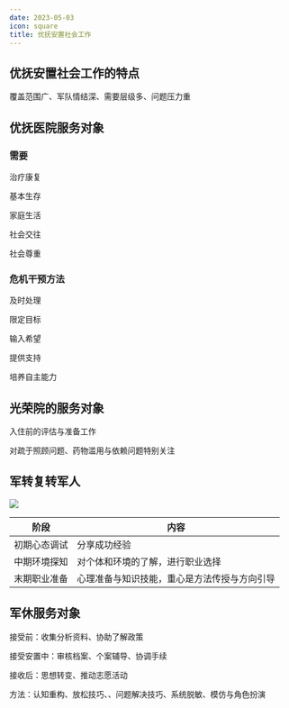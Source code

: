 ```yaml
---
date: 2023-05-03
icon: square
title: 优抚安置社会工作
---
```


## 优抚安置社会工作的特点 <Badge text="必考" type="warning" />

覆盖范围广、军队情结深、需要层级多、问题压力重

## 优抚医院服务对象 <Badge text="必考" type="warning" />

### 需要

治疗康复

基本生存

家庭生活

社会交往

社会尊重

### 危机干预方法

及时处理

限定目标

输入希望

提供支持

培养自主能力

## 光荣院的服务对象 <Badge text="了解" type="tip" />

入住前的评估与准备工作

对疏于照顾问题、药物滥用与依赖问题特别关注

## 军转复转军人 <Badge text="必考" type="warning" />

![](https://file.iglooblog.top/social/军转复转军人.png)

| 阶段         | 内容                                         |
| ------------ | -------------------------------------------- |
| 初期心态调试 | 分享成功经验                                 |
| 中期环境探知 | 对个体和环境的了解，进行职业选择             |
| 末期职业准备 | 心理准备与知识技能，重心是方法传授与方向引导 |

## 军休服务对象 <Badge text="必考" type="warning" />

接受前：收集分析资料、协助了解政策

接受安置中：审核档案、个案辅导、协调手续

接收后：思想转变、推动志愿活动

方法：认知重构、放松技巧、、问题解决技巧、系统脱敏、模仿与角色扮演

